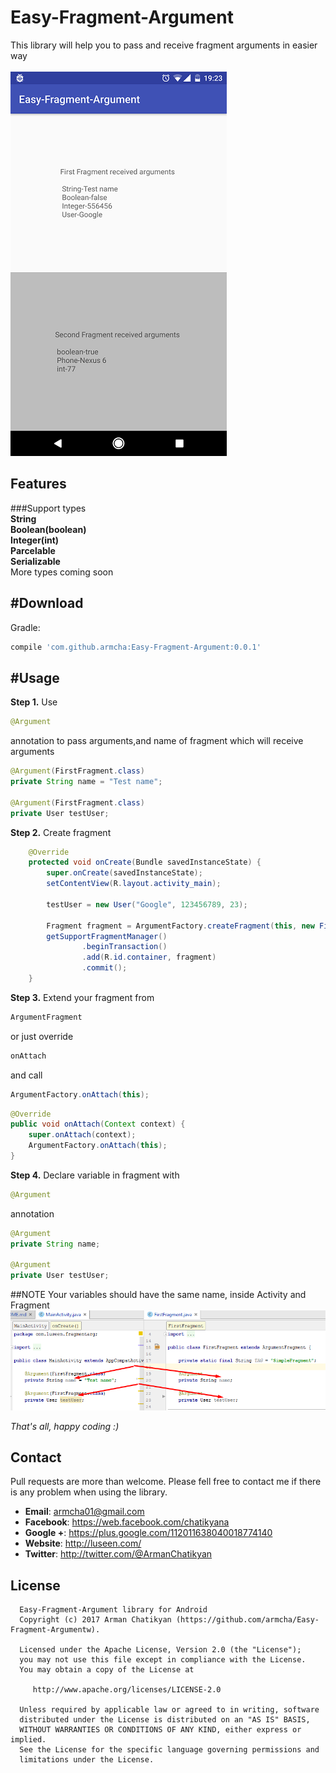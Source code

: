 # Easy-Fragment-Argument

This library will help you to pass and receive fragment arguments in easier way<br /><br />
![](screens/screen1.png)<br />

## Features

###Support types<br />
**String**<br />
**Boolean(boolean)**<br />
**Integer(int)**<br />
**Parcelable**<br />
**Serializable**<br />
More types coming soon

#Download
-----------------------

Gradle:
```groovy
compile 'com.github.armcha:Easy-Fragment-Argument:0.0.1'
```

#Usage
-----------------------
**Step 1.**
 Use
 ```java
 @Argument
 ```
 annotation to pass arguments,and name of fragment which will receive arguments
 ```java
 @Argument(FirstFragment.class)
 private String name = "Test name";

 @Argument(FirstFragment.class)
 private User testUser;
 ```

**Step 2.**
Create fragment
```java 
    @Override
    protected void onCreate(Bundle savedInstanceState) {
        super.onCreate(savedInstanceState);
        setContentView(R.layout.activity_main);
        
        testUser = new User("Google", 123456789, 23);

        Fragment fragment = ArgumentFactory.createFragment(this, new FirstFragment());
        getSupportFragmentManager()
                .beginTransaction()
                .add(R.id.container, fragment)
                .commit();
    }
```

**Step 3.**
Extend your fragment from
```java
ArgumentFragment
```
or just override
```java
onAttach
```
and call
```java
ArgumentFactory.onAttach(this);
```
```java
@Override
public void onAttach(Context context) {
    super.onAttach(context);
    ArgumentFactory.onAttach(this);
}
```

**Step 4.**
Declare variable in fragment with
 ```java
 @Argument
 ```
 annotation
 ```java
 @Argument
 private String name;

 @Argument
 private User testUser;
```

##NOTE Your variables should have the same name, inside Activity and Fragment<br />
![](screens/screen2.png)<br />

*That's all, happy coding :)*

## Contact

Pull requests are more than welcome.
Please fell free to contact me if there is any problem when using the library.

- **Email**: armcha01@gmail.com
- **Facebook**: https://web.facebook.com/chatikyana
- **Google +**: https://plus.google.com/112011638040018774140
- **Website**: http://luseen.com/
- **Twitter**: http://twitter.com/@ArmanChatikyan

License
--------

      Easy-Fragment-Argument library for Android
      Copyright (c) 2017 Arman Chatikyan (https://github.com/armcha/Easy-Fragment-Argumentw).

      Licensed under the Apache License, Version 2.0 (the "License");
      you may not use this file except in compliance with the License.
      You may obtain a copy of the License at

         http://www.apache.org/licenses/LICENSE-2.0

      Unless required by applicable law or agreed to in writing, software
      distributed under the License is distributed on an "AS IS" BASIS,
      WITHOUT WARRANTIES OR CONDITIONS OF ANY KIND, either express or implied.
      See the License for the specific language governing permissions and
      limitations under the License.





